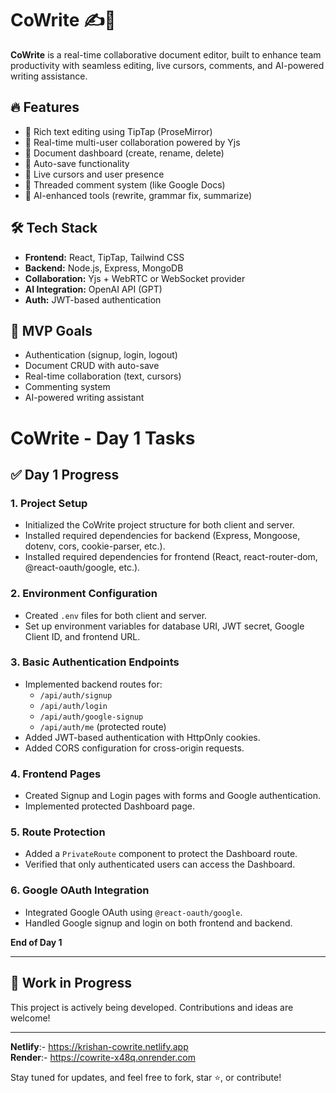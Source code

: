 # CoWrite ✍️🚀

**CoWrite** is a real-time collaborative document editor, built to enhance team productivity with seamless editing, live cursors, comments, and AI-powered writing assistance.

## 🔥 Features
- 📝 Rich text editing using TipTap (ProseMirror)
- 🔁 Real-time multi-user collaboration powered by Yjs
- 📁 Document dashboard (create, rename, delete)
- 💾 Auto-save functionality
- 👥 Live cursors and user presence
- 💬 Threaded comment system (like Google Docs)
- 🧠 AI-enhanced tools (rewrite, grammar fix, summarize)

## 🛠️ Tech Stack
- **Frontend:** React, TipTap, Tailwind CSS
- **Backend:** Node.js, Express, MongoDB
- **Collaboration:** Yjs + WebRTC or WebSocket provider
- **AI Integration:** OpenAI API (GPT)
- **Auth:** JWT-based authentication

## 📌 MVP Goals
- Authentication (signup, login, logout)
- Document CRUD with auto-save
- Real-time collaboration (text, cursors)
- Commenting system
- AI-powered writing assistant

# CoWrite - Day 1 Tasks

## ✅ Day 1 Progress

### 1. Project Setup
- Initialized the CoWrite project structure for both client and server.
- Installed required dependencies for backend (Express, Mongoose, dotenv, cors, cookie-parser, etc.).
- Installed required dependencies for frontend (React, react-router-dom, @react-oauth/google, etc.).

### 2. Environment Configuration
- Created `.env` files for both client and server.
- Set up environment variables for database URI, JWT secret, Google Client ID, and frontend URL.

### 3. Basic Authentication Endpoints
- Implemented backend routes for:
  - `/api/auth/signup`
  - `/api/auth/login`
  - `/api/auth/google-signup`
  - `/api/auth/me` (protected route)
- Added JWT-based authentication with HttpOnly cookies.
- Added CORS configuration for cross-origin requests.

### 4. Frontend Pages
- Created Signup and Login pages with forms and Google authentication.
- Implemented protected Dashboard page.

### 5. Route Protection
- Added a `PrivateRoute` component to protect the Dashboard route.
- Verified that only authenticated users can access the Dashboard.

### 6. Google OAuth Integration
- Integrated Google OAuth using `@react-oauth/google`.
- Handled Google signup and login on both frontend and backend.

**End of Day 1**

---

## 🚧 Work in Progress
This project is actively being developed. Contributions and ideas are welcome!

---
**Netlify**:- https://krishan-cowrite.netlify.app  
**Render**:- https://cowrite-x48q.onrender.com

Stay tuned for updates, and feel free to fork, star ⭐, or contribute!
